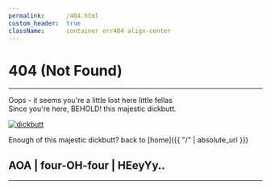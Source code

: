 ```yaml
---
permalink:      /404.html
custom_header:  true
className:      container err404 align-center
---
```

# 404 (Not Found)

---

Oops - it seems you're a little lost here little fellas<br>
Since you're here, BEHOLD! this majestic dickbutt.

[![dickbutt][img]][uri]

Enough of this majestic dickbutt? back to [home]({{ "/" | absolute_url }})

## AOA | four-OH-four | HEeyYy..

---
[img]: https://gunawan.wijaya.cc/assets/images/dickbutt.gif "Image$ Figure"
[uri]: https://gunawan.wijaya.cc/assets/sounds/dickbutt.mp3 "Link$ Audio$ Loop Autoplay"
